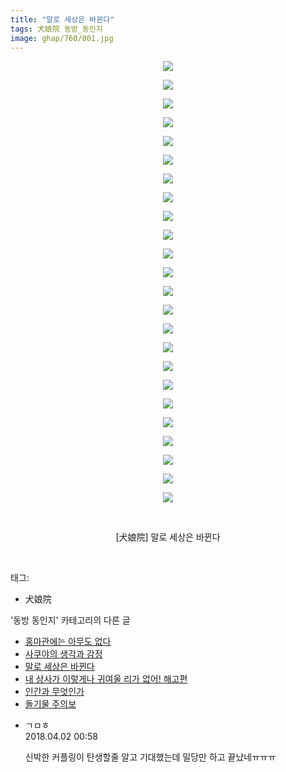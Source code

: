```yaml
---
title: "말로 세상은 바뀐다"
tags: 犬娘院 동방_동인지
image: ghap/760/001.jpg
---
```

<div class="article">
<p style="text-align: center; clear: none; float: none;"><img src="{{ site.nasurl }}/ghap/760/001.jpg"/></p>
<p style="text-align: center; clear: none; float: none;"><img src="{{ site.nasurl }}/ghap/760/002.jpg"/></p>
<p style="text-align: center; clear: none; float: none;"><img src="{{ site.nasurl }}/ghap/760/003.jpg"/></p>
<p style="text-align: center; clear: none; float: none;"><img src="{{ site.nasurl }}/ghap/760/004.jpg"/></p>
<p style="text-align: center; clear: none; float: none;"><img src="{{ site.nasurl }}/ghap/760/005.jpg"/></p>
<p style="text-align: center; clear: none; float: none;"><img src="{{ site.nasurl }}/ghap/760/006.jpg"/></p>
<p style="text-align: center; clear: none; float: none;"><img src="{{ site.nasurl }}/ghap/760/007.jpg"/></p>
<p style="text-align: center; clear: none; float: none;"><img src="{{ site.nasurl }}/ghap/760/008.jpg"/></p>
<p style="text-align: center; clear: none; float: none;"><img src="{{ site.nasurl }}/ghap/760/009.jpg"/></p>
<p style="text-align: center; clear: none; float: none;"><img src="{{ site.nasurl }}/ghap/760/010.jpg"/></p>
<p style="text-align: center; clear: none; float: none;"><img src="{{ site.nasurl }}/ghap/760/011.jpg"/></p>
<p style="text-align: center; clear: none; float: none;"><img src="{{ site.nasurl }}/ghap/760/012.jpg"/></p>
<p style="text-align: center; clear: none; float: none;"><img src="{{ site.nasurl }}/ghap/760/013.jpg"/></p>
<p style="text-align: center; clear: none; float: none;"><img src="{{ site.nasurl }}/ghap/760/014.jpg"/></p>
<p style="text-align: center; clear: none; float: none;"><img src="{{ site.nasurl }}/ghap/760/015.jpg"/></p>
<p style="text-align: center; clear: none; float: none;"><img src="{{ site.nasurl }}/ghap/760/016.jpg"/></p>
<p style="text-align: center; clear: none; float: none;"><img src="{{ site.nasurl }}/ghap/760/017.jpg"/></p>
<p style="text-align: center; clear: none; float: none;"><img src="{{ site.nasurl }}/ghap/760/018.jpg"/></p>
<p style="text-align: center; clear: none; float: none;"><img src="{{ site.nasurl }}/ghap/760/019.jpg"/></p>
<p style="text-align: center; clear: none; float: none;"><img src="{{ site.nasurl }}/ghap/760/020.jpg"/></p>
<p style="text-align: center; clear: none; float: none;"><img src="{{ site.nasurl }}/ghap/760/021.jpg"/></p>
<p style="text-align: center; clear: none; float: none;"><img src="{{ site.nasurl }}/ghap/760/022.jpg"/></p>
<p style="text-align: center; clear: none; float: none;"><img src="{{ site.nasurl }}/ghap/760/023.jpg"/></p>
<p style="text-align: center; clear: none; float: none;"><img src="{{ site.nasurl }}/ghap/760/024.jpg"/></p>
<p style="text-align: center; clear: none; float: none;"><br/></p>
<p style="text-align: center; clear: none; float: none;">[犬娘院] 말로 세상은 바뀐다</p>
<p><br/></p>
</div><div class="tagTrail">
<p>태그: </p>
<ul>
<li>犬娘院</li>
</ul>
</div><div class="another">
<p>'동방 동인지' 카테고리의 다른 글</p>
<ul>
<li><a href="/2016-07-09-ghap_762">홍마관에는 아무도 없다</a></li>
<li><a href="/2016-07-08-ghap_761">사쿠야의 생각과 감정</a></li>
<li><a href="/2016-07-08-ghap_760">말로 세상은 바뀐다</a></li>
<li><a href="/2016-07-08-ghap_759">내 상사가 이렇게나 귀여울 리가 없어! 해고편</a></li>
<li><a href="/2016-07-08-ghap_758">인간과 무엇인가</a></li>
<li><a href="/2016-07-08-ghap_757">돌기물 주의보</a></li>
</ul>
</div><div class="cb_module cb_fluid">
<div class="cb_wrt cb_profile">
<div class="comment">
<ul>
<li class="cb_thumb_off" id="comment15231544">
<div class="cb_comment_area">
<div class="cb_info_area">
<div class="cb_section">
<span class="cb_nick_name">ㄱㅁㅎ</span>
</div>
<div class="cb_section">
<span class="cb_date">2018.04.02 00:58 </span>
</div>
</div>
<div class="cb_dsc_comment">
<p class="cb_dsc">
											신박한 커플링이 탄생할줄 알고 기대했는데 밀당만 하고 끝났네ㅠㅠㅠ
										</p>
</div>
</div></li>
</ul>
</div>
</div><!-- commentList close -->
</div>
